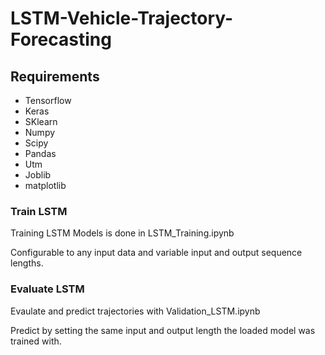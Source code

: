 # LSTM-Vehicle-Trajectory-Forecasting

## Requirements

- Tensorflow 
- Keras
- SKlearn
- Numpy
- Scipy
- Pandas
- Utm
- Joblib
- matplotlib

### Train LSTM

Training LSTM Models is done in LSTM_Training.ipynb

Configurable to any input data and variable input and output sequence lengths.

### Evaluate LSTM

Evaulate and predict trajectories with Validation_LSTM.ipynb

Predict by setting the same input and output length the loaded model was trained with.

